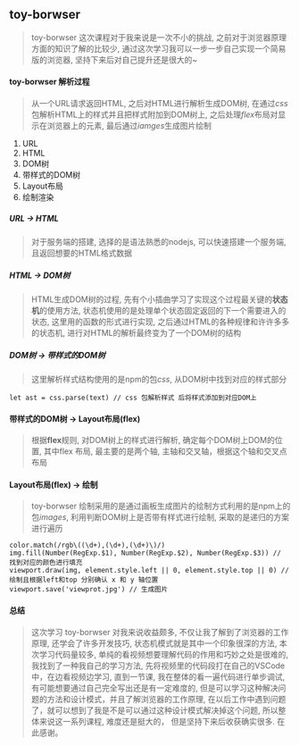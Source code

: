 ## toy-borwser
> toy-borwser 这次课程对于我来说是一次不小的挑战, 之前对于浏览器原理方面的知识了解的比较少, 通过这次学习我可以一步一步自己实现一个简易版的浏览器, 坚持下来后对自己提升还是很大的~

#### toy-borwser 解析过程
> 从一个URL请求返回HTML, 之后对HTML进行解析生成DOM树, 在通过*css*包解析HTML上的样式并且把样式附加到DOM树上, 之后处理*flex*布局对显示在浏览器上的元素, 最后通过*iamges*生成图片绘制

1. URL
2. HTML
3. DOM树
4. 带样式的DOM树
5. Layout布局
6. 绘制渲染

##### URL -> HTML
> 对于服务端的搭建, 选择的是语法熟悉的nodejs, 可以快速搭建一个服务端, 且返回想要的HTML格式数据

##### HTML -> DOM树
> HTML生成DOM树的过程, 先有个小插曲学习了实现这个过程最关键的**状态机**的使用方法, 状态机使用的是处理单个状态固定返回的下一个需要进入的状态, 这里用的函数的形式进行实现, 之后通过HTML的各种规律和许许多多的状态机, 进行对HTML的解析最终变为了一个DOM树的结构

##### DOM树 -> 带样式的DOM树
> 这里解析样式结构使用的是npm的包*css*, 从DOM树中找到对应的样式部分
```
let ast = css.parse(text) // css 包解析样式 后将样式添加到对应DOM上
```

#### 带样式的DOM树 -> Layout布局(flex)
> 根据**flex**规则, 对DOM树上的样式进行解析, 确定每个DOM树上DOM的位置, 其中flex 布局, 最主要的是两个轴, 主轴和交叉轴，根据这个轴和交叉点布局

#### Layout布局(flex) -> 绘制
> toy-borwser 绘制采用的是通过画板生成图片的绘制方式利用的是npm上的包*images*, 利用判断DOM树上是否带有样式进行绘制, 采取的是递归的方案进行遍历
```
color.match(/rgb\((\d+),(\d+),(\d+)\)/)
img.fill(Number(RegExp.$1), Number(RegExp.$2), Number(RegExp.$3)) // 找到对应的颜色进行填充
viewport.draw(img, element.style.left || 0, element.style.top || 0) // 绘制且根据left和top 分别确认 x 和 y 轴位置
viewport.save('viewprot.jpg') // 生成图片
```

#### 总结
> 这次学习 toy-borwser 对我来说收益颇多, 不仅让我了解到了浏览器的工作原理, 还学会了许多开发技巧, 状态机模式就是其中一个印象很深的方法, 本次学习代码量较多, 单纯的看视频想要理解代码的作用和巧妙之处是很难的, 我找到了一种我自己的学习方法, 先将视频里的代码段打在自己的VSCode中，在边看视频边学习, 直到一节课, 我在整体的看一遍代码进行单步调试, 有可能想要通过自己完全写出还是有一定难度的, 但是可以学习这种解决问题的方法和设计模式，并且了解浏览器的工作原理, 在以后工作中遇到问题了，就可以想到了我是不是可以通过这种设计模式解决掉这个问题, 所以整体来说这一系列课程, 难度还是挺大的， 但是坚持下来后收获确实很多. 在此感谢。

